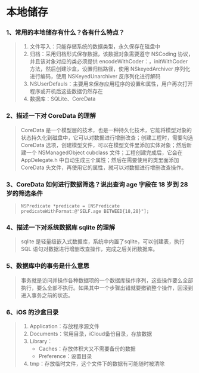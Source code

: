 
# 本地储存

### 1、常用的本地储存有什么？各有什么特点？

> 1. 文件写入：只能存储系统的数据类型，永久保存在磁盘中
> 2. 归档：采用归档形式保存数据，该数据对象需要遵守 NSCoding 协议，并且该对象对应的类必须提供 encodeWithCoder：，initWithCoder 方法，然后创建沙盒，设置归档路径，使用 NSkeyedArchiver 序列化进行编码，使用 NSKeyedUnarchiver 反序列化进行解码
> 3. NSUserDefauls：主要用来保存应用程序的设置和属性，用户再次打开程序或开机后这些数据仍然存在
> 4. 数据库：SQLite、CoreData

### 2、描述一下对 CoreData 的理解

> CoreData 是一个模型层的技术，也是一种持久化技术，它能将模型对象的状态持久化到磁盘中，它可以对数据进行增删改查；创建工程时，需要勾选 CoreData 选项，创建模型文件，可以在模型文件里添加实体对象；然后新建一个 NSManagedObject cubclass 文件；工程创建完成后，它会在 AppDelegate.h 中自动生成三个属性；然后在需要使用的类里面添加 CoreData 头文件，再使用它的属性，就可以对数据进行增删改查操作。

### 3、CoreData 如何进行数据筛选？说出查询 age 字段在 18 岁到 28 岁的筛选条件

> ```objc
> NSPredicate *predicate = [NSPredicate predicateWithFormat:@"SELF.age BETWEED{18,28}"];
> ```

### 4、描述一下对系统数据库 sqlite 的理解

> sqlite 是轻量级嵌入式数据库，系统中内置了sqlite，可以创建表，执行 SQL 语句对数据进行增删改查操作，完成之后关闭数据库。

### 5、数据库中的事务是什么意思

> 事务就是访问并操作各种数据项的一个数据库操作序列，这些操作要么全部执行，要么全部不执行。如果其中一个步骤出错就要撤销整个操作，回滚到进入事务之前的状态。

### 6、iOS 的沙盒目录

> 1. Application：存放程序源文件
> 2. Documents：常用目录，iCloud备份目录，存放数据
> 3. Library：
>    * Caches：存放体积大又不需要备份的数据
>    * Preference：设置目录
> 4. tmp：存放临时文件，这个文件下的数据有可能随时被清除